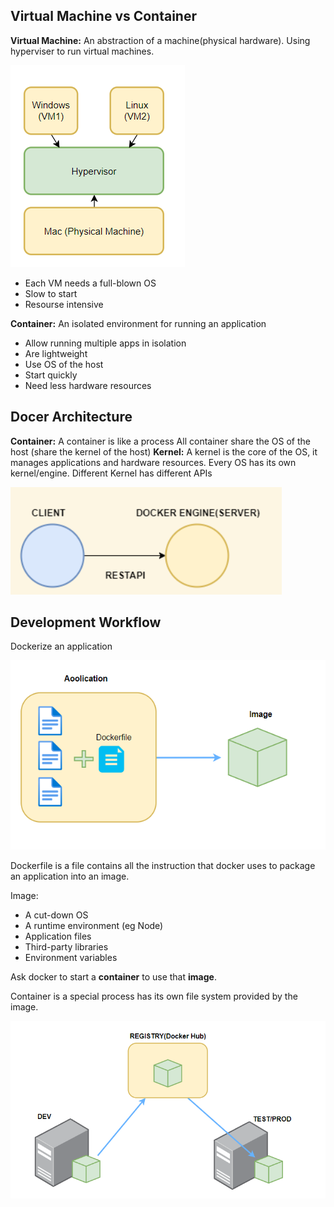 ## Virtual Machine vs Container

**Virtual Machine:** An abstraction of a machine(physical hardware). Using hyperviser to run virtual machines.

![1694196763060](image/notes/1694196763060.png)

* Each VM needs a full-blown OS
* Slow to start
* Resourse intensive

**Container:** An isolated environment for running an application

* Allow running multiple apps in isolation
* Are lightweight
* Use OS of the host
* Start quickly
* Need less hardware resources

## Docer Architecture

**Container:**
A container is like a process
All container share the OS of the host (share the kernel of the host)
**Kernel:**
A kernel is the core of the OS, it manages applications and hardware resources.
Every OS has its own kernel/engine. Different Kernel has different APIs

![1694196113124](image/notes/1694196113124.png)

## Development Workflow

Dockerize an application

![1694197982572](image/notes/1694197982572.png)

Dockerfile is a file contains all the instruction that docker uses to package an application into an image.

Image:

* A cut-down OS
* A runtime environment (eg Node)
* Application files
* Third-party libraries
* Environment variables

Ask docker to start a **container** to use that **image**.

Container is a special process has its own file system provided by the image.

![1694199409529](image/notes/1694199409529.png)
